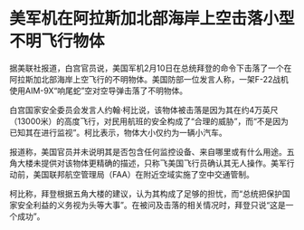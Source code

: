 # 美军机在阿拉斯加北部海岸上空击落小型不明飞行物体

据美联社报道，白宫官员说，美国军机2月10日在总统拜登的命令下击落了一个在阿拉斯加北部海岸上空飞行的不明物体。美国防部一位发言人称，一架F-22战机使用AIM-9X“响尾蛇”空对空导弹击落了不明物体。

白宫国家安全委员会发言人约翰·柯比说，该物体被击落是因为其在约4万英尺（13000米）的高度飞行，对民用航班的安全构成了“合理的威胁”，而“不是因为已知其在进行监视”。柯比表示，物体大小仅约为一辆小汽车。

报道称，美国官员并未说明其是否包含任何监控设备、来自哪里或有什么用途。五角大楼未提供对该物体更精确的描述，只称飞美国飞行员确认其无人操作。美军行动前，美国联邦航空管理局（FAA）在附近空域实施了空中交通管制。

柯比称，拜登根据五角大楼的建议，认为其构成了足够的担忧，而“总统把保护国家安全利益的义务视为头等大事”。在被问及击落的相关情况时，拜登只说“这是一个成功”。

